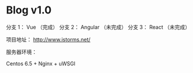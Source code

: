 # Blog v1.0

分支 1： Vue     （完成）
分支 2： Angular （未完成）
分支 3： React   （未完成）

项目地址： http://www.istorms.net/

服务器环境：
      
   Centos 6.5 + Nginx + uWSGI
  
